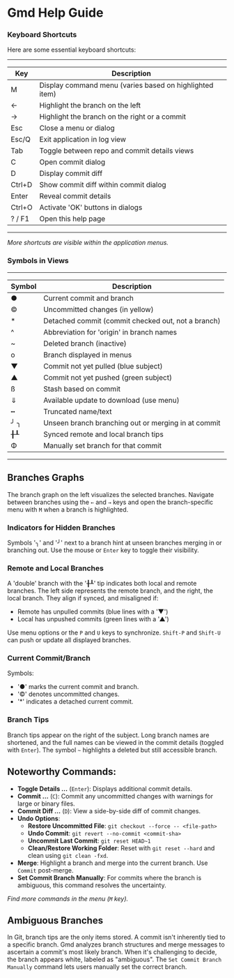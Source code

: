 # Gmd Help Guide

### Keyboard Shortcuts

Here are some essential keyboard shortcuts:

-------------------------------------------------------------------------
| Key      | Description                                                |
| -------- | ---------------------------------------------------------- |
| M        | Display command menu (varies based on highlighted item)    |
| ←        | Highlight the branch on the left                           |
| →        | Highlight the branch on the right or a commit              |
| Esc      | Close a menu or dialog                                     |
| Esc/Q    | Exit application in log view                               |
| Tab      | Toggle between repo and commit details views               |
| C        | Open commit dialog                                         |
| D        | Display commit diff                                        |
| Ctrl+D   | Show commit diff within commit dialog                      |
| Enter    | Reveal commit details                                      |
| Ctrl+O   | Activate 'OK' buttons in dialogs                           |
| ? / F1   | Open this help page                                        |
-------------------------------------------------------------------------
*More shortcuts are visible within the application menus.*


### Symbols in Views
-------------------------------------------------------------------------
| Symbol | Description                                                  |
| ------ | -------------------------------------------------------------|
| ●      | Current commit and branch                                    |
| ©      | Uncommitted changes (in yellow)                              |
| *      | Detached commit (commit checked out, not a branch)           |
| ^      | Abbreviation for 'origin' in branch names                    |
| ~      | Deleted branch (inactive)                                    |
| o      | Branch displayed in menus                                    |
| ▼      | Commit not yet pulled (blue subject)                         |
| ▲      | Commit not yet pushed (green subject)                        |
| ß      | Stash based on commit                                        |
| ⇓      | Available update to download (use menu)                      |
| ┅      | Truncated name/text                                          |
| ╯ ╮    | Unseen branch branching out or merging in at commit          |
| ╂┸     | Synced remote and local branch tips                          |
| Φ      | Manually set branch for that commit                          |
-------------------------------------------------------------------------


## Branches Graphs

The branch graph on the left visualizes the selected branches. Navigate 
between branches using the `←` and `→` keys and open the branch-specific 
menu with `M` when a branch is highlighted.

### Indicators for Hidden Branches

Symbols '╮' and '╯' next to a branch hint at unseen branches merging in or 
branching out. Use the mouse or `Enter` key to toggle their visibility.

### Remote and Local Branches

A 'double' branch with the '╂┸' tip indicates both local and remote branches.
The left side represents the remote branch, and the right, the local branch.
They align if synced, and misaligned if:

- Remote has unpulled commits (blue lines with a '▼')
- Local has unpushed commits (green lines with a '▲')

Use menu options or the `P` and `U` keys to synchronize. 
`Shift-P` and `Shift-U` can push or update all displayed branches.

### Current Commit/Branch

Symbols:

- '●' marks the current commit and branch.
- '©' denotes uncommitted changes.
- '*' indicates a detached current commit.

### Branch Tips

Branch tips appear on the right of the subject. Long branch names are
shortened, and the full names can be viewed in the commit details
(toggled with `Enter`).
The symbol `~` highlights a deleted but still accessible branch.

## Noteworthy Commands:

- **Toggle Details ...**
  (`Enter`): Displays additional commit details.
- **Commit ...** (`C`):
  Commit any uncommitted changes with warnings for large 
  or binary files.
- **Commit Diff ...** (`D`):
  View a side-by-side diff of commit changes.
- **Undo Options**:
  - **Restore Uncommitted File**: `git checkout --force -- <file-path>`
  - **Undo Commit**: `git revert --no-commit <commit-sha>`
  - **Uncommit Last Commit**: `git reset HEAD~1`
  - **Clean/Restore Working Folder**: Reset with `git reset --hard` 
    and clean using `git clean -fxd`.
- **Merge**: 
  Highlight a branch and merge into the current branch. 
  Use `Commit` post-merge.
- **Set Commit Branch Manually**: 
  For commits where the branch is ambiguous, this command resolves the
  uncertainty.

*Find more commands in the menu (`M` key).*

## Ambiguous Branches

In Git, branch tips are the only items stored. A commit isn't inherently
tied to a specific branch. Gmd analyzes branch structures and merge messages to 
ascertain a commit's most likely branch. When it's challenging to decide, 
the branch appears white, labeled as "ambiguous". 
The `Set Commit Branch Manually` command lets users manually set the 
correct branch.


